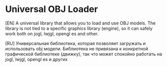 # Universal OBJ Loader
[EN] A universal library that allows you to load and use OBJ models. The library is not tied to a specific graphics library (engine), so it can safely work both on jogl, lwjgl, opengl es and other.

[RU] Универсальная библиотека, которая позволяет загружать и использовать obj модели. Библиотека не привязана к конкретной графической библиотеке (движку), так что может спокойно работать на jogl, lwjgl, opengl es и других
